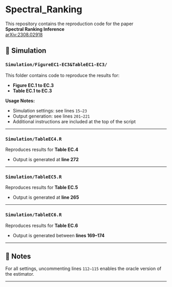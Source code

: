 # Spectral_Ranking

This repository contains the reproduction code for the paper  
**Spectral Ranking Inference**  
[arXiv:2308.02918](https://arxiv.org/abs/2308.02918)

## 📁 Simulation

### `Simulation/FigureEC1-EC3&TableEC1-EC3/`
This folder contains code to reproduce the results for:
- **Figure EC.1 to EC.3**
- **Table EC.1 to EC.3**

**Usage Notes:**
- Simulation settings: see lines `15–23`
- Output generation: see lines `201–221`
- Additional instructions are included at the top of the script

---

### `Simulation/TableEC4.R`
Reproduces results for **Table EC.4**

- Output is generated at **line 272**

---

### `Simulation/TableEC5.R`
Reproduces results for **Table EC.5**

- Output is generated at **line 265**

---

### `Simulation/TableEC6.R`
Reproduces results for **Table EC.6**

- Output is generated between **lines 169–174**

---

## 📌 Notes
For all settings, uncommenting lines `112–115` enables the oracle version of the estimator.

---


